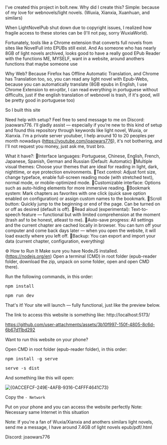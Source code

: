 I've created this project in bolt.new.
Why did I create this? Simple: because of my love for webnovels/light novels. (Wuxia, Xianxia, Xuanhuan, and similars)

When LightNovelPub shut down due to copyright issues, I realized how fragile access to these stories can be (I'll not pay, sorry WuxiaWorld).

Fortunately, tools like a Chrome extension that converts full novels from sites like NovelFull into EPUBs still exist.
And As someone who has nearly 8GB of light novels archived, looks good to have a really good EPub Reader with the functions ME, MYSELF, want in a website, around anothers functions that maybe someone use

Why Web? Because Firefox has Offline Automatic Translation, and Chrome has Translation too, so, you can read any light novel with Epub-Webs, because you can automatically translate (8GB epubs in English, I use Chrome Extension to en>ptbr, I can read everything in portuguese without difficults, just if the english translation of webnovel is trash, if it's good, will be pretty good in portuguese too)

So I built this site

Need help with setup? Feel free to send message to me on Discord: joaowars776. I’ll gladly assist — especially if you’re new to this kind of setup and found this repository through keywords like light novel, Wuxia, or Xianxia. I'm a private server youtuber, I help around 10 to 20 peoples per month nowadays (https://youtube.com/joaowars776), it's not bothering, and I'll not request you money, just ask me, trust bro.

What it have?:
🔹Interface languages: Portuguese, Chinese, English, French, Japanese, Spanish, German and Russian (Default: Automatic)
🔹Multiple visual themes: Choose your themes that are ideal for reading in light, dark, nighttime, or eye protection environments.
🔹Text control: Adjust font size, change typeface, enable full-screen reading mode (with stretched text), normal mode, or mobile-optimized mode.
🔹Customizable interface: Options such as auto-hiding elements for more immersive reading.
🔹Bookmark system: Mark chapters as favorites with one click (quick save option enabled on configuration) or assign custom names to the bookmark.
🔹Scroll button: Quickly jump to the beginning or end of the page. Can be turned on or off as desired (default is off).
🔹Read aloud (experimental): Text-to-speech feature — functional but with limited comprehension at the moment (trash asf to be honest, atleast to me).
🔹Auto-save progress: All settings and the current chapter are cached locally in browser. You can turn off your computer and come back days later — when you open the website, it will load exactly where you left off.
🔹Backup: You can export and import your data (current chapter, configuration, everything)

⚙️ How to Run It
Make sure you have NodeJS installed. (https://nodejs.org/en)
Open a terminal (CMD) in root folder (epub-reader folder, download the zip, unpack on some folder, open and open CMD there).

Run the following commands, in this order:

<pre>npm install</pre>
<pre>npm run dev</pre>

That's it! Your site will launch — fully functional, just like the preview below.

The link to access this website is something like: http://localhost:5173/

https://github.com/user-attachments/assets/3b10f997-150f-4805-8c6d-6b67d11bd292

Want to run this website on your phone?

Open CMD in root folder (epub-reader folder), in this order:

<pre>npm install -g serve</pre>
<pre>serve -s dist</pre>

And something like this will open:

![{0ACCEFCF-249E-4AFB-9316-C4FFF4641C73}](https://github.com/user-attachments/assets/81bd814e-d28d-4a44-b7e6-da5eea06914a)

Copy the ```- Network```

Put on your phone and you can access the website perfectly
Note: Necessary same Internet in this situation

Note: If you're a fan of Wuxia/Xianxia and anothers similars light novels, send me a message, I have around 7.4GB of light novels epub/pdf/.html

Discord: joaowars776
